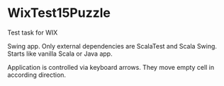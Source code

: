 # WixTest15Puzzle
Test task for WIX

Swing app. Only external dependencies are ScalaTest and Scala Swing. Starts like vanilla Scala or Java app.

Application is controlled via keyboard arrows. They move empty cell in according direction.
